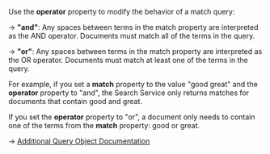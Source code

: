 Use the **operator** property to modify the behavior of a match query:

→ **"and"**: Any spaces between terms in the match property are interpreted as the AND operator. Documents must match all of the terms in the query.

→ **"or"**: Any spaces between terms in the match property are interpreted as the OR operator. Documents must match at least one of the terms in the query.

For example, if you set a **match** property to the value "good great" and the **operator** property to "and", the Search Service only returns matches for documents that contain good and great.

If you set the **operator** property to "or", a document only needs to contain one of the terms from the **match** property: good or great.

→ [Additional Query Object Documentation](https://docs.couchbase.com/server/current/search/search-request-params.html#additional-query-properties)